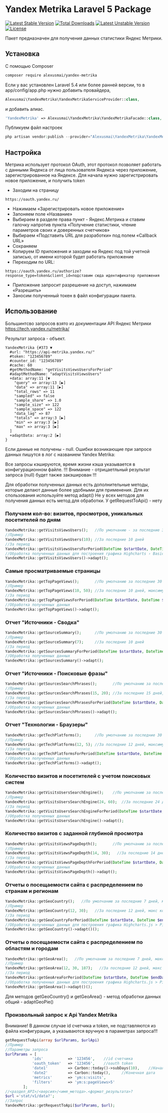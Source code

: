 # Yandex Metrika Laravel 5 Package

[![Latest Stable Version](https://poser.pugx.org/alexusmai/yandex-metrika/v/stable)](https://packagist.org/packages/alexusmai/yandex-metrika) 
[![Total Downloads](https://poser.pugx.org/alexusmai/yandex-metrika/downloads)](https://packagist.org/packages/alexusmai/yandex-metrika) 
[![Latest Unstable Version](https://poser.pugx.org/alexusmai/yandex-metrika/v/unstable)](https://packagist.org/packages/alexusmai/yandex-metrika) 
[![License](https://poser.pugx.org/alexusmai/yandex-metrika/license)](https://packagist.org/packages/alexusmai/yandex-metrika)

Пакет предназначен для получения данных статистики Яндекс Метрики.

## Установка

С помощью Composer

``` bash
composer require alexusmai/yandex-metrika
```

Если у вас установлен Laravel 5.4 или более ранней версии, то в app/config/app.php нужно добавить провайдера,

``` php
Alexusmai\YandexMetrika\YandexMetrikaServiceProvider::class,
```

и добавить алиас.

``` php
'YandexMetrika' => Alexusmai\YandexMetrika\YandexMetrikaFacade::class,
```



Публикуем файл настроек

``` php
php artisan vendor:publish --provider="Alexusmai\YandexMetrika\YandexMetrikaServiceProvider" --tag="yandex-metrika"
```

## Настройка

Метрика использует протокол OAuth, этот протокол позволяет работать с данными Яндекса от лица пользователя Яндекса через приложение, зарегистрированное на Яндексе.
Для начала нужно зарегистрировать новое приложение, и получить token

- Заходим на страницу 
```
https://oauth.yandex.ru/
```
- Нажимаем «Зарегистрировать новое приложение»
- Запоняем поле «Название»
- Выбираем в разделе права пункт - Яндекс.Метрика и ставим галочку напротив пункта «Получение статистики, чтение параметров своих и доверенных счетчиков»
- Выбираем «Подставить URL для разработки» под полем «Callback URL»
- Сохраняем
- Копируем ID приложения и заходим на Яндекс под той учетной записью, от имени которой будет работать приложение
- Переходим по URL: 
```
https://oauth.yandex.ru/authorize?response_type=token&client_id=подставим сюда идентификатор приложения
```
- Приложение запросит разрешение на доступ, нажимаем «Разрешить»
- Заносим полученный токен в файл конфигурации пакета.


## Использование

Большинтсво запросов взято из документации API Яндекс Метрики https://tech.yandex.ru/metrika/

Результат запроса - объект.

```
YandexMetrika {#373 ▼
  #url: "https://api-metrika.yandex.ru/"
  #token: "123456789"
  #counter_id: "123456789"
  #cache: 60
  #getMethodName: "getVisitsViewsUsersForPeriod"
  #adaptMethodName: "adaptVisitsViewsUsers"
  +data: array:11 [▼
    "query" => array:13 [▶]
    "data" => array:11 [▶]
    "total_rows" => 11
    "sampled" => false
    "sample_share" => 1.0
    "sample_size" => 122
    "sample_space" => 122
    "data_lag" => 87
    "totals" => array:3 [▶]
    "min" => array:3 [▶]
    "max" => array:3 [▶]
  ]
  +adaptData: array:2 [▶]
}
```
Если данные не получены - null.
Ошибки возникающие при запросе данных пишутся в лог с названием Yandex Metrika:

Все запросы кэшируются, время жизни кэша указывается в конфигурационном файле.
!!! Внимание - отрицаетльный результат запроса (null) будет также закэширован !!!

Для обработки полученных данных есть дополнительные методы, которые делают данные более удобными для применения.
Для их спользования используйте метод adapt()
Не у всех методов для получения данных есть метод для обработки. У getRequestToApi() - нету

### Получаем кол-во: визитов, просмотров, уникальных посетителей по дням

``` php
YandexMetrika::getVisitsViewsUsers();   //По умолчанию - за последние 30 дней
//Пример
YandexMetrika::getVisitsViewsUsers(10); //За последние 10 дней
//За период
YandexMetrika::getVisitsViewsUsersForPeriod(DateTime $startDate, DateTime $endDate) //За указанный период
//Обработка полученных данных для построения графика Highcharts › Basic line
YandexMetrika::getVisitsViewsUsers()->adapt();
```

### Самые просматриваемые страницы

``` php
YandexMetrika::getTopPageViews();       //По умолчанию за последние 30 дней, количество результатов - 10
//Пример
YandexMetrika::getTopPageViews(10, 50); //За последние 10 дней, максимум 50 результатов
//За период
YandexMetrika::getTopPageViewsForPeriod(DateTime $startDate, DateTime $endDate, $maxResults = 10)   //По умолчанию максимум 10 результатов
//Обработка полученных данных
YandexMetrika::getTopPageViews()->adapt();
```

### Отчет "Источники - Сводка"

``` php
YandexMetrika::getSourceSummary();      //По умолчанию за последние 30 дней
//Пример
YandexMetrika::getSourceSummary(7);     //За последние 10 дней
//За период
YandexMetrika::getSourcesSummaryForPeriod(DateTime $startDate, DateTime $endDate)
//Обработка полученных данных
YandexMetrika::getSourcesSummary()->adapt();
```

### Отчет "Источники - Поисковые фразы"

``` php
YandexMetrika::getSourcesSearchPhrases();       //По умолчанию за последние 30 дней, количество результатов - 10
//Пример
YandexMetrika::getSourcesSearchPhrases(15, 20); //За последние 15 дней, максимум 20 результатов
//За период
YandexMetrika::getSourcesSearchPhrasesForPeriod(DateTime $startDate, DateTime $endDate, $maxResult = 10)    //По максимум - 10 результатов
//Обработка полученных данных
YandexMetrika::getSourcesSearchPhrases()->adapt();
```

###  Отчет "Технологии - Браузеры"

``` php
YandexMetrika::getTechPlatforms();      //По умолчанию за последние 30 дней, макс количество результатов - 10
//Пример
YandexMetrika::getTechPlatforms(12, 5); //За последние 12 дней, максимум 5 результатов
//За период
YandexMetrika::getTechPlatformsForPeriod(DateTime $startDate, DateTime $endDate, $maxResult = 10)   //По умолчанию максимум 10 результатов
//Обработка полученных данных
YandexMetrika::getTechPlatforms()->adapt();
```

### Количество визитов и посетителей с учетом поисковых систем

``` php
YandexMetrika::getVisitsUsersSearchEngine();    //По умолчанию за последние 30 дней, макс количество результатов - 10
//Пример
YandexMetrika::getVisitsUsersSearchEngine(24, 60);  //За последние 24 дня, максимум 60 результатов
//За период
YandexMetrika::getVisitsUsersSearchEngineForPeriod(DateTime $startDate, DateTime $endDate, $maxResult = 10) //По умолчанию максимум 10 результатов
//Обработка полученных данных
YandexMetrika::getVisitsUsersSearchEngine()->adapt();
```

### Количество визитов с заданной глубиной просмотра

``` php
YandexMetrika::getVisitsViewsPageDepth();       //По умолчанию за последние 30 дней, количество просмотренных страниц - 5
//Пример
YandexMetrika::getVisitsViewsPageDepth(14, 30);   //За последние 14 дней, макс количество результатов - 30
//За период
YandexMetrika::getVisitsViewsPageDepthForPeriod(DateTime $startDate, DateTime $endDate, $pages = 5) //По умолчанию - 5 страниц
//Обработка полученных данных
YandexMetrika::getVisitsViewsPageDepth()->adapt();
```

### Отчеты о посещаемости сайта с распределением по странам и регионам

``` php
YandexMetrika::getGeoCountry();   //По умолчанию за последние 7 дней, макс количество результатов - 100
//Пример
YandexMetrika::getGeoCountry(12, 30);   //За последние 12 дней, макс количество результатов - 30
//За период
YandexMetrika::getGeoCountryForPeriod(DateTime $startDate, DateTime $endDate, $maxResult = 100) //По умолчанию максимум 100 результатов
//Обработка полученных данных для построения графика Highcharts.js > Pie with drilldown
YandexMetrika::getGeoCountry()->adapt()();
```

### Отчеты о посещаемости сайта с распределением по областям и городам

``` php
YandexMetrika::getGeoArea();   //По умолчанию за последние 7 дней, макс количество результатов - 100, Страна - Россия (id-225)
//Пример
YandexMetrika::getGeoArea(12, 30, 187);   //За последние 12 дней, макс количество результатов - 30, страна - Украина
//За период
YandexMetrika::getGeoAreaForPeriod(DateTime $startDate, DateTime $endDate, $maxResult = 100, $countryId = 225)
//Обработка полученных данных для построения графика Highcharts.js > Pie with drilldown
YandexMetrika::getGeoArea()->adapt()();
```

Для методов getGeoCountry() и getGeoArea() - метод обработки данных общий - adaptGeoPie()

### Произвольный запрос к Api Yandex Metrika

Внимание! В данном случае id счетчика и token, не подставляются из файла конфигурации, а указываются вручную в параметрах запроса!!!

``` php
getRequestToApi(array $urlParams, $urlApi)
//Пример
//Параметры запроса
$urlParams = [
            'ids'           => '123456',    //id счетчика
            'oauth_token'   => '123456',    //oauth token
            'date1'         => Carbon::today()->subDays(10),    //Начальная дата
            'date2'         => Carbon::today(),     //Конечная дата
            'metrics'       => 'ym:s:visits',
            'filters'       => 'ym:s:pageViews>5'
        ];
//<раздел_API>/<версия>/<имя_метода>.<формат_результата>?
$url ='stat/v1/data?';
//Запрос
YandexMetrika::getRequestToApi($urlParams, $url);
```
